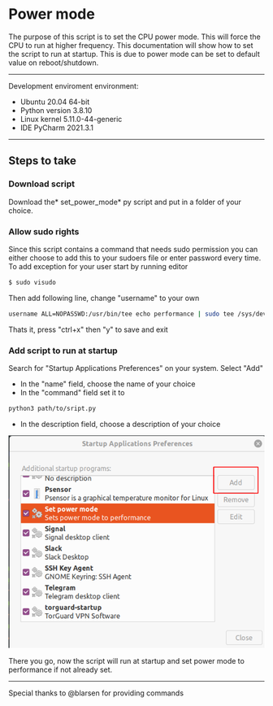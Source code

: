 # Power mode

The purpose of this script is to set the CPU power mode. This will force the CPU to run at higher frequency.
This documentation will show how to set the script to run at startup. This is due to power mode can be set to default value on reboot/shutdown.

------------
Development enviroment environment:
- Ubuntu 20.04 64-bit
- Python version 3.8.10
- Linux kernel 5.11.0-44-generic
- IDE PyCharm 2021.3.1
------------

## Steps to take

### Download script
Download the* set_power_mode* py script and put in a folder of your choice.

### Allow sudo rights
Since this script contains a command that needs sudo permission you can either choose to add this to your sudoers file or enter password every time.
To add exception for your user start by running editor
```bash
$ sudo visudo
```
Then add following line, change "username" to your own
```bash
username ALL=NOPASSWD:/usr/bin/tee echo performance | sudo tee /sys/devices/system/cpu/cpu*/cpufreq/scaling_governor
```
Thats it, press "ctrl+x" then "y" to save and exit

### Add script to run at startup
Search for "Startup Applications Preferences" on your system.
Select "Add"
- In the "name" field, choose the name of your choice
- In the "command" field set it to
```bash
python3 path/to/sript.py
```
- In the description field, choose a description of your choice

![](select_add.png)

There you go, now the script will run at startup and set power mode to performance if not already set.

------------

Special thanks to @blarsen for providing commands
